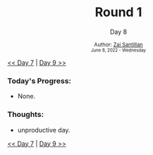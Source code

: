 <div align="center">
  <h1>Round 1</h1>
  <p>Day 8</p>

  <sub>
    Author: <a href="https://github.com/plskz" target="_blank">Zai Santillan</a>
    <br>
    <small>June 8, 2022 - Wednesday</small>
  </sub>
</div>

[<< Day 7](day007.md) | [Day 9 >>](day009.md)

### Today's Progress:

- None.

### Thoughts:

- unproductive day.

[<< Day 7](day007.md) | [Day 9 >>](day009.md)
